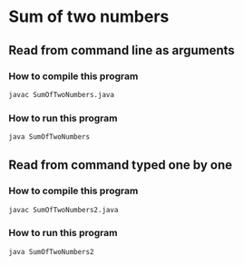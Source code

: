 # Sum of two numbers

## Read from command line as arguments

### How to compile this program

```bash
javac SumOfTwoNumbers.java
```

### How to run this program

```bash
java SumOfTwoNumbers
```

## Read from command typed one by one

### How to compile this program

```bash
javac SumOfTwoNumbers2.java
```

### How to run this program

```bash
java SumOfTwoNumbers2
```

